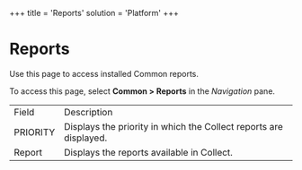 +++
title = 'Reports'
solution = 'Platform'
+++

# Reports

<div class="use">

Use this page to access installed Common reports.

</div>

To access this page, select <span style="font-weight: bold;">Common \>
Reports</span> in the
<span style="font-style: italic;">Navigation</span>
pane.

|          |                                                                   |
| -------- | ----------------------------------------------------------------- |
| Field    | Description                                                       |
| PRIORITY | Displays the priority in which the Collect reports are displayed. |
| Report   | Displays the reports available in Collect.                        |
